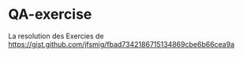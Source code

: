 # QA-exercise
La resolution des Exercies de https://gist.github.com/jfsmig/fbad7342186715134869cbe6b66cea9a
